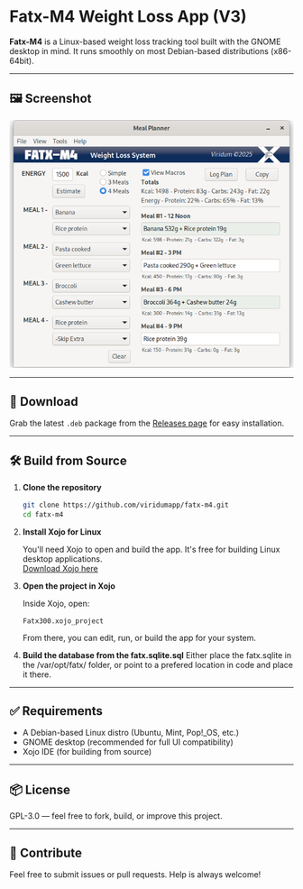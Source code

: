 
# Fatx-M4  Weight Loss App (V3)

**Fatx-M4** is a Linux-based weight loss tracking tool built with the GNOME desktop in mind. It runs smoothly on most Debian-based distributions (x86-64bit).

---

## 🖼️ Screenshot

![Fatx-M4 Screenshot](https://github.com/viridumapp/fatx-m4/blob/main/Images/Screenshot.png)

---

## 🔽 Download

Grab the latest `.deb` package from the [Releases page](https://github.com/viridumapp/fatx-m4/releases) for easy installation.

---

## 🛠️ Build from Source

1. **Clone the repository**

   ```bash
   git clone https://github.com/viridumapp/fatx-m4.git
   cd fatx-m4
   ```

2. **Install Xojo for Linux**

   You'll need Xojo to open and build the app. It's free for building Linux desktop applications.  
   [Download Xojo here](https://xojo.com/download/)

3. **Open the project in Xojo**

   Inside Xojo, open:

   ```
   Fatx300.xojo_project
   ```

   From there, you can edit, run, or build the app for your system.

4. **Build the database from the fatx.sqlite.sql**
   Either place the fatx.sqlite in the /var/opt/fatx/ folder,
   or point to a prefered location in code and place it there.

---

## ✅ Requirements

- A Debian-based Linux distro (Ubuntu, Mint, Pop!_OS, etc.)
- GNOME desktop (recommended for full UI compatibility)
- Xojo IDE (for building from source)

---

## 📦 License

 GPL-3.0 — feel free to fork, build, or improve this project.

---

## 🙌 Contribute

Feel free to submit issues or pull requests. Help is always welcome!

